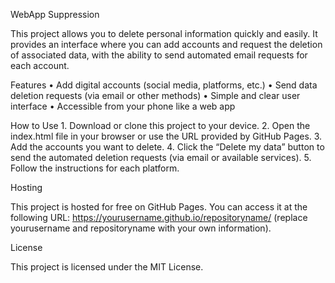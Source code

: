 WebApp Suppression

This project allows you to delete personal information quickly and easily. It provides an interface where you can add accounts and request the deletion of associated data, with the ability to send automated email requests for each account.

Features
	•	Add digital accounts (social media, platforms, etc.)
	•	Send data deletion requests (via email or other methods)
	•	Simple and clear user interface
	•	Accessible from your phone like a web app

How to Use
	1.	Download or clone this project to your device.
	2.	Open the index.html file in your browser or use the URL provided by GitHub Pages.
	3.	Add the accounts you want to delete.
	4.	Click the “Delete my data” button to send the automated deletion requests (via email or available services).
	5.	Follow the instructions for each platform.

Hosting

This project is hosted for free on GitHub Pages. You can access it at the following URL:
https://yourusername.github.io/repositoryname/ (replace yourusername and repositoryname with your own information).

License

This project is licensed under the MIT License.

